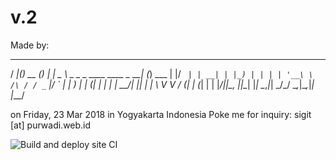 # v.2

Made by: 
 ____  _       _ _     ____                               _ _ 
/ ___|(_) __ _(_) |_  |  _ \ _   _ _ ____      ____ _  __| (_)
\___ \| |/ _` | | __| | |_) | | | | '__\ \ /\ / / _` |/ _` | |
 ___) | | (_| | | |_  |  __/| |_| | |   \ V  V / (_| | (_| | |
|____/|_|\__, |_|\__| |_|    \__,_|_|    \_/\_/ \__,_|\__,_|_|
         |___/                                                

on Friday, 23 Mar 2018 in Yogyakarta Indonesia
Poke me for inquiry: sigit [at] purwadi.web.id

![Build and deploy site CI](https://github.com/spurwadi2/v2/workflows/Build%20and%20deploy%20site%20CI/badge.svg)
